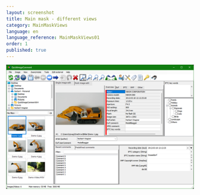 ```yaml
---
layout: screenshot
title: Main mask - different views
category: MainMaskViews
language: en
language_reference: MainMaskViews01
order: 1
published: true
---
```

<img src="https://raw.githubusercontent.com/QuickImageComment/QuickImageComment/main/UserManual/images/English-prg/FormQuickImageComment-02.png">
